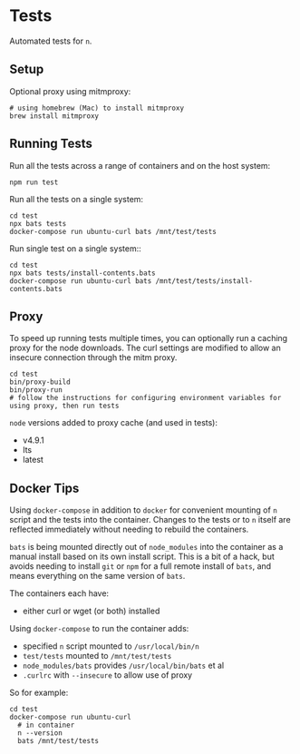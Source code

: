 # Tests

Automated tests for `n`.

## Setup

Optional proxy using mitmproxy:

    # using homebrew (Mac) to install mitmproxy
    brew install mitmproxy


## Running Tests

Run all the tests across a range of containers and on the host system:

    npm run test

Run all the tests on a single system:

    cd test
    npx bats tests
    docker-compose run ubuntu-curl bats /mnt/test/tests

Run single test on a single system::

    cd test
    npx bats tests/install-contents.bats
    docker-compose run ubuntu-curl bats /mnt/test/tests/install-contents.bats

## Proxy

To speed up running tests multiple times, you can optionally run a caching proxy for the node downloads. The curl settings are modified
to allow an insecure connection through the mitm proxy.

    cd test
    bin/proxy-build
    bin/proxy-run
    # follow the instructions for configuring environment variables for using proxy, then run tests

`node` versions added to proxy cache (and used in tests):

* v4.9.1
* lts
* latest

## Docker Tips

Using `docker-compose` in addition to `docker` for convenient mounting of `n` script and the tests into the container. Changes to the tests or to `n` itself are reflected immediately without needing to rebuild the containers.

`bats` is being mounted directly out of `node_modules` into the container as a manual install based on its own install script. This is a bit of a hack, but avoids needing to install `git` or `npm` for a full remote install of `bats`, and means everything on the same version of `bats`.

The containers each have:

* either curl or wget (or both) installed

Using `docker-compose` to run the container adds:

* specified `n` script mounted to `/usr/local/bin/n`
* `test/tests` mounted to `/mnt/test/tests`
* `node_modules/bats` provides `/usr/local/bin/bats` et al
* `.curlrc` with `--insecure` to allow use of proxy

So for example:

    cd test
    docker-compose run ubuntu-curl
      # in container
      n --version
      bats /mnt/test/tests
